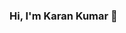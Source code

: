 ### Hi, I'm Karan Kumar 👋

<!--
**Kashin98/Kashin98** is a ✨ _special_ ✨ repository because its `README.md` (this file) appears on your GitHub profile.

## I Am -
A Mechanical engineer from Bangalore who builds websites in his free time. Edit videos in my free time.
I'm always interested in any opportunities to help someone.

## I Commonly Work With -
HTML
CSS
JavaScript
Netlify
Github
AWS SERVICES - AWS S3, CloudFront, Lex & Polly (Alexa)

## Other Stuff I Do -
Adobe Premiere Pro (Video Editing)
Adobe Photoshop (Mainly for my videos)
Adobe Audition (Soundtrack Editing)
